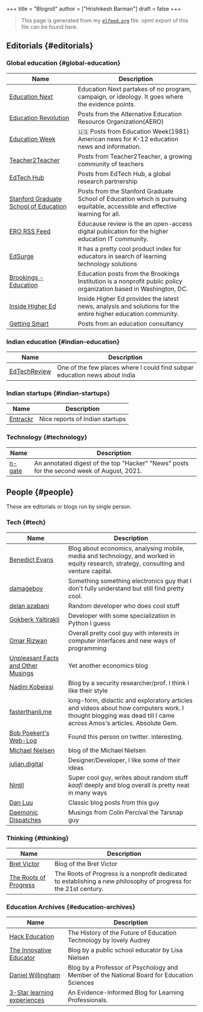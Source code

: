 +++
title = "Blogroll"
author = ["Hrishikesh Barman"]
draft = false
+++

<div class="book-hint info">

> This page is generated from my [`elfeed.org`](https://github.com/remyhonig/elfeed-org) file. opml export of this file can be found here.
</div>

<div class="outline-1 smol-table">

## Editorials {#editorials}

<div class="outline-2 smol-table">

### Global education {#global-education}

| Name                                                                                              | Description                                                                                                                  |
|---------------------------------------------------------------------------------------------------|------------------------------------------------------------------------------------------------------------------------------|
| [Education Next](http://educationnext.org/feed/)                                                  | Education Next partakes of no program, campaign, or ideology. It goes where the evidence points.                             |
| [Education Revolution](http://www.educationrevolution.org/feed/)                                  | Posts from the Alternative Education Resource Organization(AERO)                                                             |
| [Education Week](http://feeds.feedburner.com/EducationWeekNewsAndInformationAboutEducationIssues) | 🇺🇸 Posts from Education Week(1981) American news for K-12 education news and information.                                    |
| [Teacher2Teacher](https://www.teacher2teacher.education/feed/)                                    | Posts from Teacher2Teacher, a growing community of teachers                                                                  |
| [EdTech Hub](https://edtechhub.org/feed/)                                                         | Posts from EdTech Hub, a global research partnership                                                                         |
| [Stanford Graduate School of Education](http://ed.stanford.edu/news/feed)                         | Posts from the Stanford Graduate School of Education which is pursuing equitable, accessible and effective learning for all. |
| [ERO RSS Feed](http://er.educause.edu/rss)                                                        | Educause review is the an open-access digital publication for the higher education IT community.                             |
| [EdSurge](https://www.edsurge.com/articles_rss.rss)                                               | It has a pretty cool product index for educators in search of learning technology solutions                                  |
| [Brookings - Education](http://webfeeds.brookings.edu/brookingsrss/topics/education?format=xml)   | Education posts from the Brookings Institution is a nonprofit public policy organization based in Washington, DC.            |
| [Inside Higher Ed](http://www.insidehighered.com/rss/feed/ihe)                                    | Inside Higher Ed provides the latest news, analysis and solutions for the entire higher education community.                 |
| [Getting Smart](http://gettingsmart.com/feed/)                                                    | Posts from an education consultancy                                                                                          |

</div>

<div class="outline-2 smol-table">

### Indian education {#indian-education}

| Name                                                         | Description                                                                |
|--------------------------------------------------------------|----------------------------------------------------------------------------|
| [EdTechReview](http://edtechreview.in/?format=feed&type=rss) | One of the few places where I could find subpar education news about india |

</div>

<div class="outline-2 smol-table">

### Indian startups {#indian-startups}

| Name                                   | Description                     |
|----------------------------------------|---------------------------------|
| [Entrackr](https://entrackr.com/feed/) | Nice reports of Indian startups |

</div>

<div class="outline-2 smol-table">

### Technology {#technology}

| Name                                  | Description                                                                               |
|---------------------------------------|-------------------------------------------------------------------------------------------|
| [n-gate](http://n-gate.com/index.rss) | An annotated digest of the top "Hacker" "News" posts for the second week of August, 2021. |

</div>

</div>

<div class="outline-1 smol-table">

## People {#people}

These are editorials or blogs run by single person.

<div class="outline-2 smol-table">

### Tech {#tech}

| Name                                                                     | Description                                                                                                                                                     |
|--------------------------------------------------------------------------|-----------------------------------------------------------------------------------------------------------------------------------------------------------------|
| [Benedict Evans](http://ben-evans.com/benedictevans?format=rss)          | Blog about economics, analysing mobile, media and technology, and worked in equity research, strategy, consulting and venture capital.                          |
| [damageboy](https://bits.houmus.org/feed.xml)                            | Something something electronics guy that I don't fully understand but still find pretty cool.                                                                   |
| [delan azabani](https://www.azabani.com/feed/tag/home.xml)               | Random developer who does cool stuff                                                                                                                            |
| [Gokberk Yaltirakli](https://gkbrk.com/feed.xml)                         | Developer with some specialization in Python I guess                                                                                                            |
| [Omar Rizwan](https://rsnous.com/posts/index.xml)                        | Overall pretty cool guy with interests in computer interfaces and new ways of programming                                                                       |
| [Unpleasant Facts and Other Musings](http://unpleasantfacts.com/rss.xml) | Yet another economics blog                                                                                                                                      |
| [Nadim Kobeissi](https://nadim.computer/rss.xml)                         | Blog by a security researcher/prof. I think I like their style                                                                                                  |
| [fasterthanli.me](https://amos.me/index.xml)                             | long-form, didactic and exploratory articles and videos about how computers work. I thought blogging was dead till I came across Amos's articles. Absolute Gem. |
| [Bob Poekert's Web-Log](https://www.hella.cheap/feeds/all.atom.xml)      | Found this person on twitter. interesting.                                                                                                                      |
| [Michael Nielsen](http://feeds.feedburner.com/michaelnielsen/wmna)       | blog of the Michael Nielsen                                                                                                                                     |
| [julian.digital](http://www.julian.digital/feed)                         | Designer/Developer, I like some of their ideas                                                                                                                  |
| [Nintil](https://nintil.com/rss.xml)                                     | Super cool guy, writes about random stuff _kaafi_ deeply and blog overall is pretty neat in many ways                                                           |
| [Dan Luu](https://danluu.com/atom.xml)                                   | Classic blog posts from this guy                                                                                                                                |
| [Daemonic Dispatches](https://www.daemonology.net/blog/index.rss)        | Musings from Colin Percival the Tarsnap guy                                                                                                                     |

</div>

<div class="outline-2 smol-table">

### Thinking {#thinking}

| Name                                                          | Description                                                                                                       |
|---------------------------------------------------------------|-------------------------------------------------------------------------------------------------------------------|
| [Bret Victor](http://worrydream.com/feed.xml)                 | Blog of the Bret Victor                                                                                           |
| [The Roots of Progress](https://rootsofprogress.org/feed.xml) | The Roots of Progress is a nonprofit dedicated to establishing a new philosophy of progress for the 21st century. |

</div>

<div class="outline-2 smol-table">

### Education Archives {#education-archives}

| Name                                                                                     | Description                                                                               |
|------------------------------------------------------------------------------------------|-------------------------------------------------------------------------------------------|
| [Hack Education](http://feeds.feedburner.com/hackeducation)                              | The History of the Future of Education Technology by lovely Audrey                        |
| [The Innovative Educator](http://theinnovativeeducator.blogspot.com/feeds/posts/default) | Blog by a public school educator by Lisa Nielsen                                          |
| [Daniel Willingham](http://www.danielwillingham.com/1/feed)                              | Blog by a Professor of Psychology and Member of the National Board for Education Sciences |
| [3-Star learning experiences](https://3starlearningexperiences.wordpress.com/feed/)      | An Evidence-Informed Blog for Learning Professionals.                                     |

</div>

</div>

